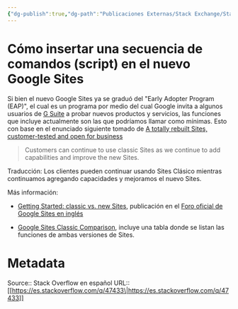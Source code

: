 ```yaml
---
{"dg-publish":true,"dg-path":"Publicaciones Externas/Stack Exchange/Stack Overflow en español/es.stackoverflow.com-47433.md","permalink":"/publicaciones-externas/stack-exchange/stack-overflow-en-espanol/es-stackoverflow-com-47433/","title":"Cómo insertar una secuencia de comandos (script) en el nuevo Google Sites","hide":true,"noteIcon":"default","created":"2024-04-03T12:49:10.679-06:00","updated":"2024-04-05T16:43:48.934-06:00"}
---
```


# Cómo insertar una secuencia de comandos (script) en el nuevo Google Sites

Si bien el nuevo Google Sites ya se graduó del "Early Adopter Program (EAP)", el cual es un programa por medio del cual Google invita a algunos usuarios de [G Suite][1] a probar nuevos productos y servicios, las funciones que incluye actualmente son las que podríamos llamar como mínimas. Esto con base en el enunciado siguiente tomado de [A totally rebuilt Sites, customer-tested and open for business][2]


> Customers can continue to use classic Sites as we continue to add capabilities and improve the new Sites.

Traducción: Los clientes pueden continuar usando Sites Clásico mientras continuamos agregando capacidades y mejoramos el nuevo Sites.

Más información:


- [Getting Started: classic vs. new Sites][3], publicación en el [Foro oficial de Google Sites en inglés][4]
- [Google Sites Classic Comparison][5], incluye una tabla donde se listan las funciones de ambas versiones de Sites.


  [1]: https://gsuite.google.com/intl/es-419/
  [2]: https://blog.google/products/g-suite/totally-rebuilt-sites-customer-tested/
  [3]: https://productforums.google.com/forum/#!topic/sites/NXcBWrvLq2c
  [4]: https://productforums.google.com/forum/#!forum/sites
  [5]: http://www.steegle.com/google-sites/classic-comparison

# Metadata
Source:: Stack Overflow en español
URL:: [[https://es.stackoverflow.com/q/47433\|https://es.stackoverflow.com/q/47433]]


